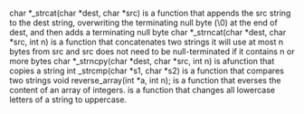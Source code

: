 char *_strcat(char *dest, char *src)  is a function that appends the src string to the dest string, overwriting the terminating null byte (\0) at the end of dest, and then adds a terminating null byte
char *_strncat(char *dest, char *src, int n) is a function that concatenates two strings it will use at most n bytes from src and src does not need to be null-terminated if it contains n or more bytes
char *_strncpy(char *dest, char *src, int n) is afunction that copies a string
int _strcmp(char *s1, char *s2) is a function that compares two strings
void reverse_array(int *a, int n); is a function that everses the content of an array of integers.
is a function that changes all lowercase letters of a string to uppercase.
